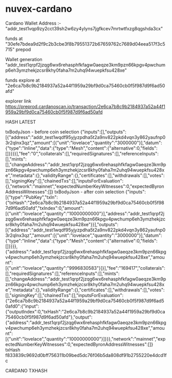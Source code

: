 # nuvex-cardano
Cardano Wallet 
Address :- "addr_test1vqp9zy2cct39sh2w6zy4ylyns7jgfkcev7mrtwtfxzg8qgshda3cx"

funds at "30efe7bdea9d2f9c2b3cbe3f8b79551372b67659762c7689d04eea517f3c5715" prepod 

Wallet generation 
"addr_test1qrpf2jzqg6wx6rehasphfkfagw0aeqze3km9pzn66kpgv4pwchump6eh3ymzhekjzcsr8khy0faha7m2uhq94wuepkfsu428xe"

funds explore at "2e6ca7b8c9b2184937a52a44f1959a29bf9d0ca75460cb0f5f987d9f6ad50afd"

explorer link https://preprod.cardanoscan.io/transaction/2e6ca7b8c9b2184937a52a44f1959a29bf9d0ca75460cb0f5f987d9f6ad50afd

HASH LATEST 


txBodyJson - before coin selection {"inputs":[],"outputs":[{"address":"addr_test1wqdf95yjyzpdha5t2a9nv822pkd4vqn3y862yaufnp03r2qlnx3qz","amount":[{"unit":"lovelace","quantity":"3000000"}],"datum":{"type":"Inline","data":{"type":"Mesh","content":{"alternative":0,"fields":[]}}}}],"fee":"0","collaterals":[],"requiredSignatures":[],"referenceInputs":[],"mints":[],"changeAddress":"addr_test1qrpf2jzqg6wx6rehasphfkfagw0aeqze3km9pzn66kpgv4pwchump6eh3ymzhekjzcsr8khy0faha7m2uhq94wuepkfsu428xe","metadata":{},"validityRange":{},"certificates":[],"withdrawals":[],"votes":[],"signingKey":[],"chainedTxs":[],"inputsForEvaluation":{},"network":"mainnet","expectedNumberKeyWitnesses":0,"expectedByronAddressWitnesses":[]}
txBodyJson - after coin selection {"inputs":[{"type":"PubKey","txIn":{"txHash":"2e6ca7b8c9b2184937a52a44f1959a29bf9d0ca75460cb0f5f987d9f6ad50afd","txIndex":0,"amount":[{"unit":"lovelace","quantity":"10000000000"}],"address":"addr_test1qrpf2jzqg6wx6rehasphfkfagw0aeqze3km9pzn66kpgv4pwchump6eh3ymzhekjzcsr8khy0faha7m2uhq94wuepkfsu428xe"}}],"outputs":[{"address":"addr_test1wqdf95yjyzpdha5t2a9nv822pkd4vqn3y862yaufnp03r2qlnx3qz","amount":[{"unit":"lovelace","quantity":"3000000"}],"datum":{"type":"Inline","data":{"type":"Mesh","content":{"alternative":0,"fields":[]}}}},{"address":"addr_test1qrpf2jzqg6wx6rehasphfkfagw0aeqze3km9pzn66kpgv4pwchump6eh3ymzhekjzcsr8khy0faha7m2uhq94wuepkfsu428xe","amount":[{"unit":"lovelace","quantity":"9996830583"}]}],"fee":"169417","collaterals":[],"requiredSignatures":[],"referenceInputs":[],"mints":[],"changeAddress":"addr_test1qrpf2jzqg6wx6rehasphfkfagw0aeqze3km9pzn66kpgv4pwchump6eh3ymzhekjzcsr8khy0faha7m2uhq94wuepkfsu428xe","metadata":{},"validityRange":{},"certificates":[],"withdrawals":[],"votes":[],"signingKey":[],"chainedTxs":[],"inputsForEvaluation":{"2e6ca7b8c9b2184937a52a44f1959a29bf9d0ca75460cb0f5f987d9f6ad50afd0":{"input":{"outputIndex":0,"txHash":"2e6ca7b8c9b2184937a52a44f1959a29bf9d0ca75460cb0f5f987d9f6ad50afd"},"output":{"address":"addr_test1qrpf2jzqg6wx6rehasphfkfagw0aeqze3km9pzn66kpgv4pwchump6eh3ymzhekjzcsr8khy0faha7m2uhq94wuepkfsu428xe","amount":[{"unit":"lovelace","quantity":"10000000000"}]}}},"network":"mainnet","expectedNumberKeyWitnesses":0,"expectedByronAddressWitnesses":[]}
txHash f833839c9692d0bff756311b09bed5dc76f06b5da808df91b2755220e4dcd1fc



CARDANO TXHASH 
